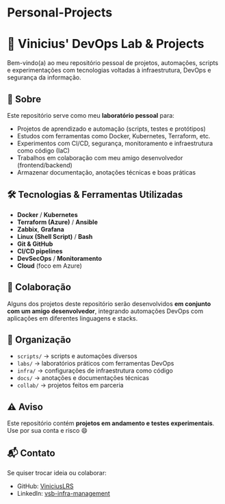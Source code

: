# Personal-Projects

# 🧠 Vinicius' DevOps Lab & Projects

Bem-vindo(a) ao meu repositório pessoal de projetos, automações, scripts e experimentações com tecnologias voltadas à infraestrutura, DevOps e segurança da informação.

## 📌 Sobre

Este repositório serve como meu **laboratório pessoal** para:

- Projetos de aprendizado e automação (scripts, testes e protótipos)
- Estudos com ferramentas como Docker, Kubernetes, Terraform, etc.
- Experimentos com CI/CD, segurança, monitoramento e infraestrutura como código (IaC)
- Trabalhos em colaboração com meu amigo desenvolvedor (frontend/backend)
- Armazenar documentação, anotações técnicas e boas práticas

## 🛠️ Tecnologias & Ferramentas Utilizadas

- **Docker** / **Kubernetes**
- **Terraform (Azure)** / **Ansible**
- **Zabbix**, **Grafana**
- **Linux (Shell Script)** / **Bash**
- **Git & GitHub**
- **CI/CD pipelines**
- **DevSecOps** / **Monitoramento**
- **Cloud** (foco em Azure)

## 🤝 Colaboração

Alguns dos projetos deste repositório serão desenvolvidos **em conjunto com um amigo desenvolvedor**, integrando automações DevOps com aplicações em diferentes linguagens e stacks.

## 📂 Organização

- `scripts/` → scripts e automações diversos
- `labs/` → laboratórios práticos com ferramentas DevOps
- `infra/` → configurações de infraestrutura como código
- `docs/` → anotações e documentações técnicas
- `collab/` → projetos feitos em parceria

## ⚠️ Aviso

Este repositório contém **projetos em andamento e testes experimentais**. Use por sua conta e risco 😄

## 📬 Contato

Se quiser trocar ideia ou colaborar:

- GitHub: [ViniciusLRS](https://github.com/ViniciusLRS)
- LinkedIn: [vsb-infra-management](https://linkedin.com/in/vsb-infra-management)
